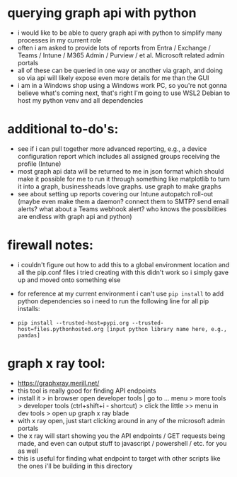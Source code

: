 # querying graph api with python

* i would like to be able to query graph api with python to simplify many processes in my current role
* often i am asked to provide lots of reports from Entra / Exchange / Teams / Intune / M365 Admin / Purview / et al. Microsoft related admin portals
* all of these can be queried in one way or another via graph, and doing so via api will likely expose even more details for me than the GUI
* i am in a Windows shop using a Windows work PC, so you're not gonna believe what's coming next, that's right I'm going to use WSL2 Debian to host my python venv and all dependencies

# additional to-do's:

* see if i can pull together more advanced reporting, e.g., a device configuration report which includes all assigned groups receiving the profile (Intune)
* most graph api data will be returned to me in json format which should make it possible for me to run it through something like matplotlib to turn it into a graph, businessheads love graphs. use graph to make graphs
* see about setting up reports covering our Intune autopatch roll-out (maybe even make them a daemon? connect them to SMTP? send email alerts? what about a Teams webhook alert? who knows the possibilities are endless with graph api and python)

# firewall notes:

* i couldn't figure out how to add this to a global environment location and all the pip.conf files i tried creating with this didn't work so i simply gave up and moved onto something else
* for reference at my current environment i can't use `pip install` to add python dependencies so i need to run the following line for all pip installs:

* `pip install --trusted-host=pypi.org --trusted-host=files.pythonhosted.org [input python library name here, e.g., pandas]`

# graph x ray tool:

* https://graphxray.merill.net/
* this tool is really good for finding API endpoints
* install it > in browser open developer tools | go to ... menu > more tools > developer tools (ctrl+shift+i - shortcut) > click the little >> menu in dev tools > open up graph x ray blade
* with x ray open, just start clicking around in any of the microsoft admin portals
* the x ray will start showing you the API endpoints / GET requests being made, and even can output stuff to javascript / powershell / etc. for you as well
* this is useful for finding what endpoint to target with other scripts like the ones i'll be building in this directory
